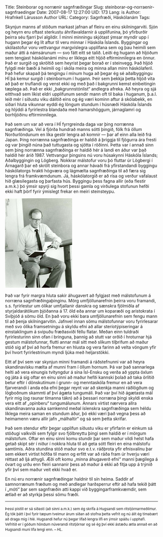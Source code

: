 Title: Steinborar og norrænir sagnfræðingar
Slug: steinborar-og-norraenir-sagnfraedingar
Date: 2007-08-17 12:27:00
UID: 173
Lang: is
Author: Hrafnkell Lárusson
Author URL: 
Category: Sagnfræði, Háskólanám
Tags: 

Skynjun manns af stöðum markast jafnan af fleiru en einu skilningarviti. Sjón og heyrn eru oftast sterkustu áhrifavaldarnir á upplifunina, þó yfirburðir þeirra séu fjarri því algildir. Í minni minningu skjótast ýmsar myndir upp í hugann þegar ég lít aftur til veru minnar í Háskóla Íslands. Byggingar og skólastofur voru vettvangur margvíslegra upplifana sem og þau heimili sem maður átti á námsárunum — svo fátt eitt sé talið. Leiði ég hugann að hljóðum sem tengjast háskólanámi mínu er líklega eitt hljóð eftirminnilegra en önnur. Það er surgið og skröltið sem heyrist þegar borað er í steinvegg. Það hljóð fylgdi mér bæði á heimili og í skóla meira og minna allan minn háskólaferil. Það hefur skapað þá tengingu í mínum huga að þegar ég sé aðalbyggingu HÍ þá kemur surgið í steinbornum í hugann. Þeir sem þekkja þetta hljóð vita að það er truflandi og venst ekki og með það í bakgrunni kemst einbeitingin tæplega að. Það er ekki „bakgrunnstónlist“ andlegra afreka. Að heyra og sjá eitthvað sem líkist eldri upplifunum sendir mann oft til baka í huganum, þ.a.l. leið mér í síðustu viku dálítið eins og ég væri kominn aftur á skólabekk, en síðari hluta vikunnar eyddi ég löngum stundum í húsnæði Háskóla Íslands og hlýddi á fyrirlestra blandaða með hamarshöggum, járnaglamri og borhljóðinu eftirminnilega.

Það sem um var að vera í HÍ fyrrgreinda daga var þing norrænna sagnfræðinga. Vel á fjórða hundrað manns sótti þingið, fólk frá öllum Norðurlöndunum en líka gestir lengra að komnir — þar af einn alla leið frá Japan. Þing norrænna sagnfræðinga er haldið á þriggja til fjögurra ára fresti og var þingið núna það tuttugasta og sjötta í röðinni. Þetta var í annað sinn sem þing norrænna sagnfræðinga er haldið hér á landi en áður var það haldið hér árið 1987. Vettvangur þingsins nú voru húsakynni Háskóla Íslands; Aðalbyggingin og Lögberg. Nokkrar málstofur voru þó fluttar úr Lögbergi í Árnagarð þar eð skrölt steinbora og annar hávaði frá yfirstandandi byggingu háskólatorgs hrakti hógværa og lágmælta sagnfræðinga til að færa sig lengra frá framkvæmdunum. Já, háskólatorgið er að rísa og verður vafalaust hið glæsilegasta og þarfasta hús. Byggingu þess fagna allir (eða flestir a.m.k.) þó ýmsir spyrji sig hvort þessi gamla og virðulega stofunun hefði ekki haft þörf fyrir ýmislegt frekar en meiri steinsteypu.

![Sagnfræðingur](420.jpg)

Það var fyrir margra hluta sakir áhugavert að fylgjast með málstofunum á norræna sagnfræðingaþinginu. Mörg umfjöllunarefnin þeirra voru  framandi, s.s. fyrirlestur um ólíkar umfjallanir danskra og sænskra fjölmiðla af styrjaldarátökum þjóðanna á 17. öld eða annar um koparæði og aristokrata í Svíþjóð á sömu öld. En það voru ekki bara umfjöllunarefnin sem fengu mann til að þenja skilningarvitin. Jafnvel innan sömu málstofunnar voru fyrirlesarar með svo ólíka framsetningu á skyldu efni að allar steríotýpiseringar á einstaklingum á svipuðu fræðasviði féllu flatar. Meðan einn tuldraði fyrirlesturinn sinn ofan í bringuna, þannig að stutt var orðið í hroturnar hjá gestum málstofunnar, flutti annar mál sitt með slíkum tilþrifum að maður stóð sig af því að horfa fremur en hlusta og vera farinn að velta vöngum yfir því hvort fyrirlestrinum myndi ljúka með heljarstökki. 

Eitt af því sem var skynjun minni framandi á ráðstefnunni var að heyra skandinavísku mælta af munni fram í öllum hornum. Þá var það sannarlega helti að vera einungis tvítyngdur á sína Ísl-Ensku og verða að yppta öxlum og játa á sig oftar en einu sinni að maður hefði kannski þolað að taka örlítið betur eftir í dönskutímum í grunn- og menntaskóla fremur en að vera fjarverandi í anda eða efni þegar reynt var að skenkja manni ráðlögðum og lögboðnum skammti af því ágæta tungumáli. Það var því hið ágætasta mál fyrir mig (og raunar tímanna tákn) að á þessari norræna þingi skyldi enska vera eitt af „opinberu“ tungumálunum. Annars virtist nærvera allra skandinavanna auka samkennd meðal íslenskra sagnfræðinga sem héldu líklega meira saman en stundum áður, þó ekki væri það vegna þess að heimamenn væru allir jafn „málhaltir“ og sá sem þetta skrifar. 

Það sem stendur eftir þegar upplifun síðustu viku er yfirfarin er einkum sá stöðugi valkvíði sem fylgir svo fjölbreyttu þingi sem haldið er í mörgum málstofum. Oftar en einu sinni komu stundir þar sem maður vildi helst hafa getað skipt sér í niður í nokkra hluta til að geta sótt fleiri en eina málstofu samtímis. Aðra stundina stóð maður svo e.t.v. ráðþrota yfir efnisvalinu þar sem ekkert virtist höfða til mann og erfitt var að ráða fram úr hverju væri réttast að ljá athygli. Æði oft komu „minna áhugaverð efni“ manni þægilega á óvart og urðu enn fleiri sannanir þess að maður á ekki að fitja upp á trýnið yfir því sem maður veit ekki hvað er. 

En nú eru norrænir sagnfræðingar haldnir til sín heima. Saddir af samnorrænum fræðum og með andlegar harðsperrur eftir að hafa tekið þátt í „móti“ þar sem sagnfræðin atti kappi við byggingarframkvæmdir, sem ætlað er að styrkja þessi sömu fræði.

---

<small class="blurb">Þessi pistill er sá síðasti (að sinni a.m.k.) sem ég skrifa á Hugsandi sem ritstjórnarmeðlimur. Ég tók þátt í því fyrir tæpum tveimur árum síðan að stofna þetta vefrit og nú álít ég tímabært að draga mig í hlé. Hugsandi hefur nú þegar lifað lengra lífi en ýmsir spáðu í upphafi. Vefritið er í góðum höndum núverandi ritstjórnar og sé ég því ekki ástæðu ætla annað en að Hugsandi muni lifa lengi enn.
_– HL._</small>

